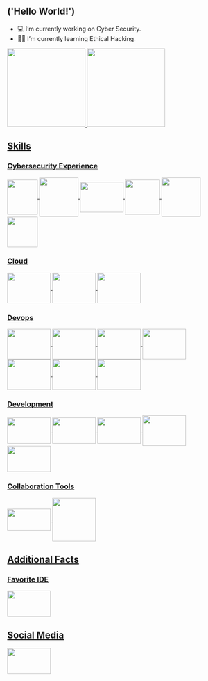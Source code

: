 

## ('Hello World!')

- 💻 I’m currently working on Cyber Security.
- 👨‍🎓 I’m currently learning Ethical Hacking.

<div>
  <a href="https://github.com/caue-cvl">
  <img height="180em" src="https://github-readme-stats.vercel.app/api?username=caue-cvl&show_icons=true&theme=dark&include_all_commits=true&count_private=true"/>
  <img height="180em" src="https://github-readme-stats.vercel.app/api/top-langs/?username=caue-cvl&layout=compact&langs_count=7&theme=dark"/>
</div>
  
## Skills

### Cybersecurity Experience

<div style="display: inline_block">
  <img align="center" height="80" width="70" src="https://go.netskope.com/rs/665-KFP-612/images/Netskope-Stacked-Logo-Full-Color-RGB.svg"/>
  <img align="center" height="90" width="90" src="https://dcloud.com.sa/wp-content/uploads/2022/10/Untitledsqdqsqsfqsd-2.png"/>
  <img align="center" height="70" width="100" src="https://www.svgrepo.com/show/303377/ibm-logo.svg"/>
  <img align="center" height="80" width="80" src="https://images.ctfassets.net/eolgt3xbz2ko/4qHaPaB8s68ORgQdXR0zs8/b1b8517d35845bbcfe0624760ece7979/Qualys_Cloud_Platform-removebg-preview.png?w=500&h=500&q=50&fm=png&fit=pad"/>
  <img align="center" height="90" width="90" src="https://www.corporatearmor.com/wp-content/uploads/2019/10/fortinet-logo-1000-300x300.png"/>
  <img align="center" height="70" width="70" src="https://www.svgrepo.com/show/331579/sophos.svg"/>
</div>

### Cloud

<div style="display: inline_block">
  <img align="center" height="70" width="100" src="https://www.svgrepo.com/show/376356/aws.svg"/>
  <img align="center" height="70" width="100" src="https://www.svgrepo.com/show/448274/azure.svg"/>
  <img align="center" height="70" width="100" src="https://www.svgrepo.com/show/448223/gcp.svg"/>
</div>
  
### Devops
  
<div style="display: inline_block">
  <img align="center" height="70" width="100" src="https://www.svgrepo.com/show/448236/linux.svg"/>
  <img align="center" height="70" width="100" src="https://www.svgrepo.com/show/448221/docker.svg"/>
  <img align="center" height="70" width="100" src="https://www.svgrepo.com/show/448233/kubernetes.svg"/>
  <img align="center" height="70" width="100" src="https://www.svgrepo.com/show/354447/terraform-icon.svg"/>
  <img align="center" height="70" width="100" src="https://www.svgrepo.com/show/448271/azure-devops.svg"/>
  <img align="center" height="70" width="100" src="https://www.svgrepo.com/show/448228/grafana.svg"/>
  <img align="center" height="70" width="100" src="https://www.svgrepo.com/show/374008/prometheus.svg"/>
</div>  
  
### Development
  
<div style="display: inline_block"> 
  <img align="center" height="60" width="100" src="https://icongr.am/devicon/html5-original.svg?size=148&color=7952b3"/>
  <img align="center" height="60" width="100" src="https://icongr.am/devicon/css3-original.svg?size=148&color=7952b3"/>
  <img align="center" height="60" width="100" src="https://icongr.am/devicon/javascript-original.svg?size=148&color=7952b3"/>
  <img align="center" height="70" width="100" src="https://www.svgrepo.com/show/354180/php.svg"/>
  <img align="center" height="60" width="100" src="https://icongr.am/devicon/python-original.svg?size=148&color=000000"/>
</div>
  
### Collaboration Tools
  
<div style="display: inline_block">   
  <img align="center" height="50" width="100" src="https://www.svgrepo.com/show/353935/jira.svg"/>
  <img align="center" height="100" width="100" src="https://www.svgrepo.com/show/303162/office-365-logo.svg"/>
</div>
  
## Additional Facts  
   
### Favorite IDE  
  
<div style="display: inline_block">  
  <img align="center" height="60" width="100" src="https://www.svgrepo.com/show/452129/vs-code.svg"/>      
</div>  
  
## Social Media

<div style="display: inline_block">  
  <a href=https://www.linkedin.com/in/caue-cavaliere><img align="center" height="60" width="100" src="https://www.svgrepo.com/show/448234/linkedin.svg"></a>
</div>
